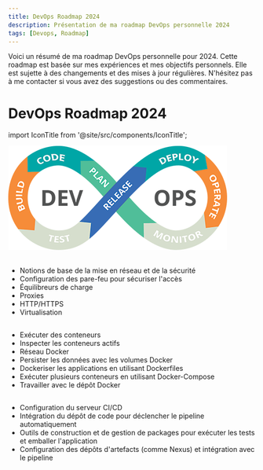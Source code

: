 ```yaml
---
title: DevOps Roadmap 2024
description: Présentation de ma roadmap DevOps personnelle 2024
tags: [Devops, Roadmap]
---
```


Voici un résumé de ma roadmap DevOps personnelle pour 2024. Cette roadmap est basée sur mes expériences et mes objectifs personnels. Elle est sujette à des changements et des mises à jour régulières. N'hésitez pas à me contacter si vous avez des suggestions ou des commentaires.

<!--truncate-->

# DevOps Roadmap 2024

import IconTitle from '@site/src/components/IconTitle';

![DevOps](/img/devops.png)

## <IconTitle logo="skill-icons:linux-light" name="02 OS & Linux"/>

- Notions de base de la mise en réseau et de la sécurité
- Configuration des pare-feu pour sécuriser l'accès
- Équilibreurs de charge
- Proxies
- HTTP/HTTPS
- Virtualisation

## <IconTitle logo="skill-icons:docker" name="03 Contenérisation - Docker"/>

- Exécuter des conteneurs
- Inspecter les conteneurs actifs
- Réseau Docker
- Persister les données avec les volumes Docker
- Dockeriser les applications en utilisant Dockerfiles
- Exécuter plusieurs conteneurs en utilisant Docker-Compose
- Travailler avec le dépôt Docker

## <IconTitle logo="skill-icons:githubactions-light" name="04 CI/CD Pipeline"/>

- Configuration du serveur CI/CD
- Intégration du dépôt de code pour déclencher le pipeline automatiquement
- Outils de construction et de gestion de packages pour exécuter les tests et emballer l'application
- Configuration des dépôts d'artefacts (comme Nexus) et intégration avec le pipeline
